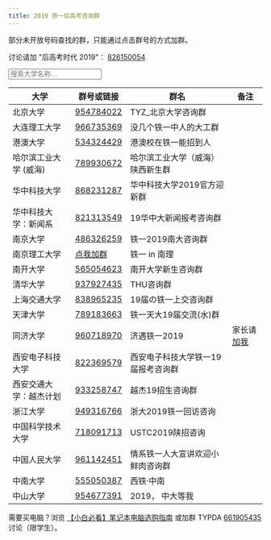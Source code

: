 ```yaml
---
title: 2019 铁一后高考咨询群
---
```


部分未开放号码查找的群，只能通过点击群号的方式加群。

讨论请加 "后高考时代 2019"： [826150054](https://jq.qq.com/?_wv=1027&k=5C6xEi7)

<input type="text" class="filter" id="myInput" onkeyup="filtName()" placeholder="搜索大学名称…">

|大学|群号或链接|群名|备注|
|--------|----------|--------------|----|
|北京大学 | [954784022](https://jq.qq.com/?_wv=1027&k=5ldnUgw)| TYZ_北京大学咨询群 |
|大连理工大学 | [966735369](https://jq.qq.com/?_wv=1027&k=5YbB88b)| 没几个铁一中人的大工群 |
|港澳大学 | [534324429](https://jq.qq.com/?_wv=1027&k=58thMFr)| 港澳校在铁一能招到人 |
|哈尔滨工业大学 (威海)| [789930672](https://jq.qq.com/?_wv=1027&k=5hhd07G)| 哈尔滨工业大学（威海）陕西新生群 |
|华中科技大学|[868231287](https://jq.qq.com/?_wv=1027&k=5LxW1UX)|华中科技大学2019官方迎新群|
|华中科技大学：新闻系|[821313549](https://jq.qq.com/?_wv=1027&k=5iv6cE5)|19华中大新闻报考咨询群|
|南京大学 | [486326259](https://jq.qq.com/?_wv=1027&k=5hfwMmk)| 铁一2019南大咨询群 |
|南京理工大学|[点我加群](https://jq.qq.com/?_wv=1027&k=5XBhQjg)|铁一 in 南理|
|南开大学|[565054623](https://jq.qq.com/?_wv=1027&k=5jMhIpD)|南开大学新生咨询群|
|清华大学 | [937927435](https://jq.qq.com/?_wv=1027&k=560aYuX)| THU咨询群 |
|上海交通大学|[838965235](https://jq.qq.com/?_wv=1027&k=501ZBt2)|19届の铁一上交咨询群|
|天津大学|[789183663](https://jq.qq.com/?_wv=1027&k=5GUdaIM)|铁一天大19届交流(水)群|
|同济大学| [960718970](https://jq.qq.com/?_wv=1027&k=5tUMGbu)| 济遇铁一2019 |家长请 [加我](https://jq.qq.com/?_wv=1027&k=5u15Kh8)|
|西安电子科技大学| [822369579](https://jq.qq.com/?_wv=1027&k=50El0HW)| 西安电子科技大学铁一19届报考咨询群 |
|西安交通大学：越杰计划| [933258747](https://jq.qq.com/?_wv=1027&k=58umFkk)| 越杰19招生咨询群 |
|浙江大学 | [949316766](https://jq.qq.com/?_wv=1027&k=52cbkp4)| 浙大2019铁一回访咨询 |
|中国科学技术大学|[718091713](https://jq.qq.com/?_wv=1027&k=5MkQ2E0)|USTC2019陕招咨询|
|中国人民大学|[961142451](https://jq.qq.com/?_wv=1027&k=5nFC7C3)|情系铁一人大宣讲欢迎小鲜肉咨询群|
|中南大学|[555050387](https://jq.qq.com/?_wv=1027&k=5Qku0Oc)|西铁·中南|
|中山大学|[954677391](https://jq.qq.com/?_wv=1027&k=5Z2Ckzj)|2019， 中大等我|

需要买电脑？浏览 [【小白必看】笔记本电脑选购指南](https://mp.weixin.qq.com/s?timestamp=1561130499&src=3&ver=1&signature=kncrAIteJm3KAgjYeTLi79fI2wH3QRoN7y6ToIQqNcwhClDOP3hbRSbKFeJhfJFA6*1-pWWEeMT-P8ekt*KOZZy59K8qttJpr7PdJED-hlMCceQWmry5yjehH8Rf0hBlAWsqmVNc2CNYfi7EFQ29UdeLL7H9vCneyzEm03Sjh9o=) 或加群 TYPDA [661905435](https://jq.qq.com/?_wv=1027&k=5IjlJGT) 讨论（限学生）。

<script src='/js/filt.min.js' async='true'></script>
